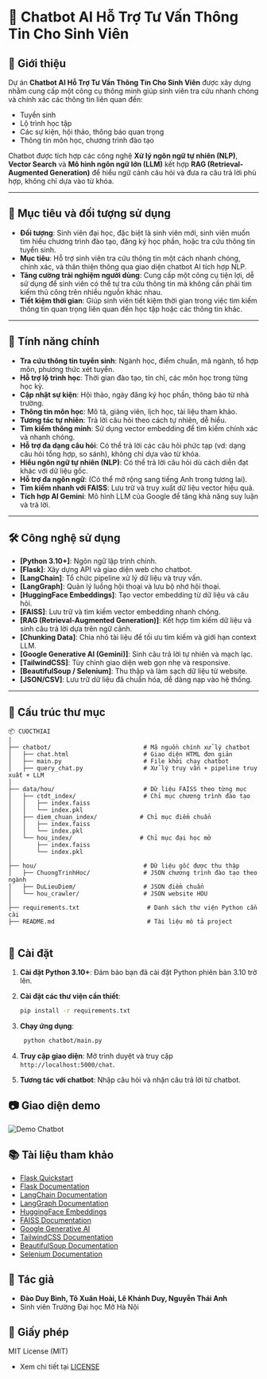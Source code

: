 # 🤖 Chatbot AI Hỗ Trợ Tư Vấn Thông Tin Cho Sinh Viên

## 📌 Giới thiệu
Dự án **Chatbot AI Hỗ Trợ Tư Vấn Thông Tin Cho Sinh Viên** được xây dựng nhằm cung cấp một công cụ thông minh giúp sinh viên tra cứu nhanh chóng và chính xác các thông tin liên quan đến:
- Tuyển sinh
- Lộ trình học tập
- Các sự kiện, hội thảo, thông báo quan trọng
- Thông tin môn học, chương trình đào tạo

Chatbot được tích hợp các công nghệ **Xử lý ngôn ngữ tự nhiên (NLP)**, **Vector Search** và **Mô hình ngôn ngữ lớn (LLM)** kết hợp **RAG (Retrieval-Augmented Generation)** để hiểu ngữ cảnh câu hỏi và đưa ra câu trả lời phù hợp, không chỉ dựa vào từ khóa.

---

## 🎯 Mục tiêu và đối tượng sử dụng
- **Đối tượng**: Sinh viên đại học, đặc biệt là sinh viên mới, sinh viên muốn tìm hiểu chương trình đào tạo, đăng ký học phần, hoặc tra cứu thông tin tuyển sinh.
- **Mục tiêu**: Hỗ trợ sinh viên tra cứu thông tin một cách nhanh chóng, chính xác, và thân thiện thông qua giao diện chatbot AI tích hợp NLP.
- **Tăng cường trải nghiệm người dùng**: Cung cấp một công cụ tiện lợi, dễ sử dụng để sinh viên có thể tự tra cứu thông tin mà không cần phải tìm kiếm thủ công trên nhiều nguồn khác nhau.
- **Tiết kiệm thời gian**: Giúp sinh viên tiết kiệm thời gian trong việc tìm kiếm thông tin quan trọng liên quan đến học tập hoặc các thông tin khác.

---

## 🚀 Tính năng chính
- **Tra cứu thông tin tuyển sinh**: Ngành học, điểm chuẩn, mã ngành, tổ hợp môn, phương thức xét tuyển.
- **Hỗ trợ lộ trình học**: Thời gian đào tạo, tín chỉ, các môn học trong từng học kỳ.
- **Cập nhật sự kiện**: Hội thảo, ngày đăng ký học phần, thông báo từ nhà trường.
- **Thông tin môn học**: Mô tả, giảng viên, lịch học, tài liệu tham khảo.
- **Tương tác tự nhiên**: Trả lời câu hỏi theo cách tự nhiên, dễ hiểu.
- **Tìm kiếm thông minh**: Sử dụng vector embedding để tìm kiếm chính xác và nhanh chóng.
- **Hỗ trợ đa dạng câu hỏi**: Có thể trả lời các câu hỏi phức tạp (vd: dạng câu hỏi tổng hợp, so sánh), không chỉ dựa vào từ khóa.
- **Hiểu ngôn ngữ tự nhiên (NLP)**: Có thể trả lời câu hỏi dù cách diễn đạt khác với dữ liệu gốc.
- **Hỗ trợ đa ngôn ngữ**: (Có thể mở rộng sang tiếng Anh trong tương lai).
- **Tìm kiếm nhanh với FAISS**: Lưu trữ và truy xuất dữ liệu vector hiệu quả.
- **Tích hợp AI Gemini**: Mô hình LLM của Google để tăng khả năng suy luận và trả lời.

---

## 🛠️ Công nghệ sử dụng
- **[Python 3.10+]**: Ngôn ngữ lập trình chính.
- **[Flask]**: Xây dựng API và giao diện web cho chatbot.
- **[LangChain]**: Tổ chức pipeline xử lý dữ liệu và truy vấn.
- **[LangGraph]**: Quản lý luồng hội thoại và lưu bộ nhớ hội thoại.
- **[HuggingFace Embeddings]**: Tạo vector embedding từ dữ liệu và câu hỏi.
- **[FAISS]**: Lưu trữ và tìm kiếm vector embedding nhanh chóng.
- **[RAG (Retrieval-Augmented Generation)]**: Kết hợp tìm kiếm dữ liệu và sinh câu trả lời dựa trên ngữ cảnh.
- **[Chunking Data]**: Chia nhỏ tài liệu để tối ưu tìm kiếm và giới hạn context LLM.
- **[Google Generative AI (Gemini)]**: Sinh câu trả lời tự nhiên và mạch lạc.
- **[TailwindCSS]**: Tùy chỉnh giao diện web gọn nhẹ và responsive.
- **[BeautifulSoup / Selenium]**: Thu thập và làm sạch dữ liệu từ website.
- **[JSON/CSV]**: Lưu trữ dữ liệu đã chuẩn hóa, dễ dàng nạp vào hệ thống.

---

## 📂 Cấu trúc thư mục
```text
📦 CUOCTHIAI
│
├── chatbot/                          # Mã nguồn chính xử lý chatbot
│   ├── chat.html                     # Giao diện HTML đơn giản
│   ├── main.py                       # File khởi chạy chatbot
│   ├── query_chat.py                 # Xử lý truy vấn + pipeline truy xuất + LLM
│
├── data/hou/                         # Dữ liệu FAISS theo từng mục
│   ├── ctdt_index/                   # Chỉ mục chương trình đào tạo
│   │   ├── index.faiss
│   │   └── index.pkl
│   ├── diem_chuan_index/            # Chỉ mục điểm chuẩn
│   │   ├── index.faiss
│   │   └── index.pkl
│   └── hou_index/                   # Chỉ mục đại học mở
│       ├── index.faiss
│       └── index.pkl
│
├── hou/                              # Dữ liệu gốc được thu thập
│   ├── ChuongTrinhHoc/               # JSON chương trình đào tạo theo ngành
│   ├── DuLieuDiem/                   # JSON điểm chuẩn 
│   └── hou_crawler/                  # JSON website HOU
│
├── requirements.txt                   # Danh sách thư viện Python cần cài
├── README.md                          # Tài liệu mô tả project


```
## 🔧 Cài đặt
1. **Cài đặt Python 3.10+**: Đảm bảo bạn đã cài đặt Python phiên bản 3.10 trở lên.

2. **Cài đặt các thư viện cần thiết**:
   ```bash
   pip install -r requirements.txt
   ```

3. **Chạy ứng dụng**:
   ```bash
    python chatbot/main.py
    ```

4. **Truy cập giao diện**: Mở trình duyệt và truy cập `http://localhost:5000/chat`.

5. **Tương tác với chatbot**: Nhập câu hỏi và nhận câu trả lời từ chatbot.



## 📷 Giao diện demo
![Demo Chatbot](demo_giao_dien.jpg)


## 📚 Tài liệu tham khảo

- [Flask Quickstart](https://flask.palletsprojects.com/en/2.0.x/quickstart/)
- [Flask Documentation](https://flask.palletsprojects.com/)
- [LangChain Documentation](https://python.langchain.com/docs/)
- [LangGraph Documentation](https://www.langchain.com/langgraph)
- [HuggingFace Embeddings](https://huggingface.co/docs/transformers/main_classes/embeddings)
- [FAISS Documentation](https://faiss.ai/)
- [Google Generative AI](https://developers.generativeai.google/)
- [TailwindCSS Documentation](https://tailwindcss.com/docs)
- [BeautifulSoup Documentation](https://www.crummy.com/software/BeautifulSoup/bs4)
- [Selenium Documentation](https://www.selenium.dev/documentation/webdriver/)

## 👤 Tác giả
- **Đào Duy Bình, Tô Xuân Hoài, Lê Khánh Duy, Nguyễn Thái Anh**
- Sinh viên Trường Đại học Mở Hà Nội


## 📄 Giấy phép
MIT License (MIT)
- Xem chi tiết tại [LICENSE](LICENSE)
